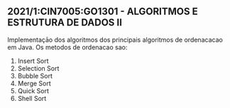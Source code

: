 ## 2021/1:CIN7005:GO1301 - ALGORITMOS E ESTRUTURA DE DADOS II

Implementaçāo dos algoritmos dos principais algoritmos de ordenacacao em Java.
Os metodos de ordenacao sao:

1. Insert Sort
2. Selection Sort
3. Bubble Sort
4. Merge Sort 
5. Quick Sort
6. Shell Sort